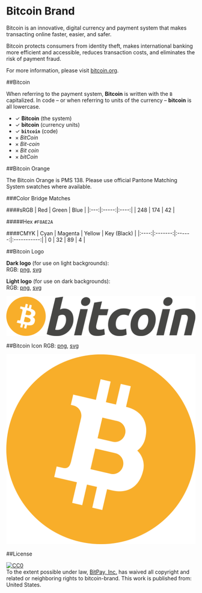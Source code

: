 Bitcoin Brand
============

Bitcoin is an innovative, digital currency and payment system that makes transacting online faster, easier, and safer.

Bitcoin protects consumers from identity theft, makes international banking more efficient and accessible, reduces transaction costs, and eliminates the risk of payment fraud.

For more information, please visit [bitcoin.org](https://bitcoin.org/).

##Bitcoin

When referring to the payment system, **Bitcoin** is written with the `B` capitalized. In code – or when referring to units of the currency – **bitcoin** is all lowercase.

- ✓ **Bitcoin** (the system)
- ✓ **bitcoin** (currency units)
- ✓ **`bitcoin`** (code)
- × *BitCoin*
- × *Bit-coin*
- × *Bit coin*
- × *bitCoin*

##Bitcoin Orange

The Bitcoin Orange is PMS 138. Please use official Pantone Matching System swatches where available.

###Color Bridge Matches

####sRGB
| Red | Green | Blue |
|:---:|:-----:|:----:|
| 248  |  174  |   42  |

#####Hex
`#F8AE2A`

####CMYK
| Cyan | Magenta | Yellow | Key (Black) |
|:----:|:-------:|:------:|:-----------:|
|  0   |   32    |  89   |      4      |


##Bitcoin Logo

**Dark logo** (for use on light backgrounds): <br>
RGB: [png](/bitcoin-logo-dark.png), [svg](/bitcoin-logo-dark.svg) <br>


**Light logo** (for use on dark backgrounds): <br>
RGB: [png](/bitcoin-logo-light.png), [svg](/bitcoin-logo-light.svg) <br>


![Bitcoin Logo](/bitcoin-logo-dark.png "Bitcoin Logo")

##Bitcoin Icon
RGB: [png](/bitcoin.png), [svg](/bitcoin.svg) <br>


![Bitcoin Icon](/bitcoin.png "Bitcoin Icon")

##License
<p xmlns:dct="http://purl.org/dc/terms/" xmlns:vcard="http://www.w3.org/2001/vcard-rdf/3.0#">
  <a rel="license"
     href="http://creativecommons.org/publicdomain/zero/1.0/">
    <img src="http://i.creativecommons.org/p/zero/1.0/88x31.png" style="border-style: none;" alt="CC0" />
  </a>
  <br />
  To the extent possible under law,
  <a rel="dct:publisher"
     href="https://github.com/bitpay/">
    <span property="dct:title">BitPay, Inc.</span></a>
  has waived all copyright and related or neighboring rights to
  <span property="dct:title">bitcoin-brand</span>.
This work is published from:
<span property="vcard:Country" datatype="dct:ISO3166"
      content="US" about="https://github.com/bitpay/bitcoin-brand">
  United States</span>.
</p>
